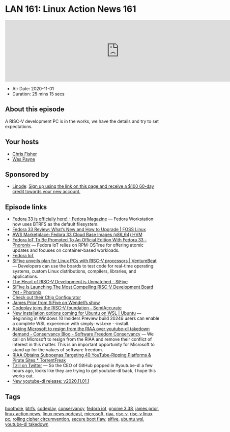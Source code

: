 # LAN 161: Linux Action News 161

<iframe src="https://player.fireside.fm/v2/DAcK9LdX+FcgybObH?theme=dark" width="740" height="200" frameborder="0" scrolling="no"></iframe>

* Air Date: 2020-11-01
* Duration: 25 mins 15 secs

## About this episode

A RISC-V development PC is in the works,  we have the details and try to set expectations.

## Your hosts
* [Chris Fisher](https://linuxactionnews.com/hosts/chris)
* [Wes Payne](https://linuxactionnews.com/hosts/wes)

## Sponsored by

  * [Linode](http://linode.com/lan): [Sign up using the link on this page and receive a $100 60-day credit towards your new account. ](http://linode.com/lan)



## Episode links

  * [Fedora 33 is officially here! - Fedora Magazine](https://fedoramagazine.org/announcing-fedora-33/ "Fedora 33 is officially here! - Fedora Magazine") — Fedora Workstation now uses BTRFS as the default filesystem. 
  * [Fedora 33 Review: What’s New and How to Upgrade | FOSS Linux](https://www.fosslinux.com/43968/fedora-33-whats-new-and-how-to-upgrade.htm "Fedora 33 Review: What’s New and How to Upgrade | FOSS Linux")
  * [AWS Marketplace: Fedora 33 Cloud Base Images (x86_64) HVM](https://aws.amazon.com/marketplace/pp/B08LZY538M?qid=1604068061088&sr=0-6&ref_=brs_res_product_title "AWS Marketplace: Fedora 33 Cloud Base Images \(x86_64\) HVM")
  * [Fedora IoT To Be Promoted To An Official Edition With Fedora 33 - Phoronix](https://www.phoronix.com/scan.php?page=news_item&px=Fedora-33-IoT-Official "Fedora IoT To Be Promoted To An Official Edition With Fedora 33 - Phoronix") — Fedora IoT relies on RPM-OSTree for offering atomic updates and focuses on container-based workloads.
  * [Fedora IoT](https://getfedora.org/en/iot/ "Fedora IoT")
  * [SiFive unveils plan for Linux PCs with RISC-V processors | VentureBeat](https://venturebeat.com/2020/10/29/sifive-unveils-plan-for-linux-pcs-based-on-risc-v-processors/ "SiFive unveils plan for Linux PCs with RISC-V processors | VentureBeat") — Developers can use the boards to test code for real-time operating systems, custom Linux distributions, compilers, libraries, and applications. 
  * [The Heart of RISC-V Development is Unmatched - SiFive](https://www.sifive.com/blog/the-heart-of-risc-v-development-is-unmatched "The Heart of RISC-V Development is Unmatched - SiFive")
  * [SiFive Is Launching The Most Compelling RISC-V Development Board Yet - Phoronix](https://www.phoronix.com/scan.php?page=article&item=sifive-riscv-unmatched&num=1 "SiFive Is Launching The Most Compelling RISC-V Development Board Yet - Phoronix")
  * [Check out their Chip Configurator](https://scs.sifive.com/core-designer/ "Check out their Chip Configurator")
  * [James Prior from SiFive on Wendell’s show](https://www.youtube.com/watch?v=ET22Q7zeGuw "James Prior from SiFive on Wendell’s show")
  * [Codeplay joins the RISC-V foundation - SemiAccurate](https://www.semiaccurate.com/2020/10/29/codeplay-joins-the-risc-v-foundation/ "Codeplay joins the RISC-V foundation - SemiAccurate")
  * [New installation options coming for Ubuntu on WSL | Ubuntu](https://ubuntu.com//blog/new-installation-options-coming-for-ubuntu-wsl "New installation options coming for Ubuntu on WSL | Ubuntu") — Beginning in Windows 10 Insiders Preview build 20246 users can enable a complete WSL experience with simply: wsl.exe --install.
  * [Asking Microsoft to resign from the RIAA over youtube-dl takedown demand - Conservancy Blog - Software Freedom Conservancy](https://sfconservancy.org/blog/2020/oct/26/microsoft-github-riaa-youtube-dl/ "Asking Microsoft to resign from the RIAA over youtube-dl takedown demand - Conservancy Blog - Software Freedom Conservancy") — We call on Microsoft to resign from the RIAA and remove their conflict of interest in this matter. This is an important opportunity for Microsoft to stand up for the values of software freedom.
  * [RIAA Obtains Subpoenas Targeting 40 YouTube-Ripping Platforms & Pirate Sites * TorrentFreak](https://torrentfreak.com/riaa-obtains-subpoenas-targeting-40-youtube-ripping-platforms-pirate-sites-201029/ "RIAA Obtains Subpoenas Targeting 40 YouTube-Ripping Platforms & Pirate Sites * TorrentFreak")
  * [Tzlil on Twitter](https://twitter.com/t3rr4dice/status/1320660235363749888?s=20 "Tzlil on Twitter") — So the CEO of GitHub popped in #youtube-dl a few hours ago, looks like they are trying to get youtube-dl back, I hope this works out.
  * [New youtube-dl release: v2020.11.01.1](https://news.ycombinator.com/item?id=24959947 "New youtube-dl release: v2020.11.01.1")



## Tags

[boothole](https://linuxactionnews.com/tags/boothole), [btrfs](https://linuxactionnews.com/tags/btrfs), [codeplay](https://linuxactionnews.com/tags/codeplay), [conservancy](https://linuxactionnews.com/tags/conservancy), [fedora iot](https://linuxactionnews.com/tags/fedora%20iot), [gnome 3.38](https://linuxactionnews.com/tags/gnome%203.38), [james prior](https://linuxactionnews.com/tags/james%20prior), [linux action news](https://linuxactionnews.com/tags/linux%20action%20news), [linux news podcast](https://linuxactionnews.com/tags/linux%20news%20podcast), [microsoft](https://linuxactionnews.com/tags/microsoft), [riaa](https://linuxactionnews.com/tags/riaa), [risc-v](https://linuxactionnews.com/tags/risc-v), [risc-v linux pc](https://linuxactionnews.com/tags/risc-v%20linux%20pc), [rolling cipher circumvention](https://linuxactionnews.com/tags/rolling%20cipher%20circumvention), [secure boot flaw](https://linuxactionnews.com/tags/secure%20boot%20flaw), [sifive](https://linuxactionnews.com/tags/sifive), [ubuntu wsl](https://linuxactionnews.com/tags/ubuntu%20wsl), [youtube-dl takedown](https://linuxactionnews.com/tags/youtube-dl%20takedown)